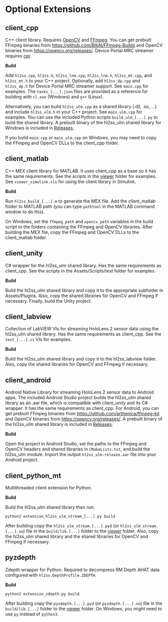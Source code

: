 # Optional Extensions

## client_cpp

C++ client library. Requires [OpenCV](https://opencv.org/releases/) and [FFmpeg](https://ffmpeg.org/download.html). You can get prebuilt FFmpeg binaries from https://github.com/BtbN/FFmpeg-Builds and OpenCV binaries from https://opencv.org/releases/. Device Portal MRC streamer requires [cpr](https://github.com/libcpr/cpr).

**Build**

Add `hl2ss.cpp`, `hl2ss.h`, `hl2ss_lnm.cpp`, `hl2ss_lnm.h`, `hl2ss_mt.cpp`, and `hl2ss_mt.h` to your C++ project.
Optionally, add  `hl2ss_dp.cpp` and `hl2ss_dp.h` for Device Portal MRC streamer support.
See `main.cpp` for examples.
The `tasks_[...].json` files are provided as a reference for building with `cl.exe` (Windows) and `g++` (Linux).

Alternatively, you can build `hl2ss_ulm.cpp` as a shared library (.dll, .so, ...) and include `hl2ss_ulm.h` in your C++ project.
See `main_ulm.cpp` for examples.
You can use the included Python scripts `build_ulm_[...].py` to build the shared library.
A prebuilt binary of the hl2ss_ulm shared library for Windows is included in [Releases](https://github.com/jdibenes/hl2ss/releases).

If you build `main.cpp` or `main_ulm.cpp` on Windows, you may need to copy the FFmpeg and OpenCV DLLs to the client_cpp folder.

## client_matlab

C++ MEX client library for MATLAB. It uses client_cpp as a base so it has the same requirements. See the scripts in the [viewer](https://github.com/jdibenes/hl2ss/tree/main/extensions/client_matlab/viewer) folder for examples. See `viewer_simulink.slx` for using the client library in Simulink.

**Build**

Run `hl2ss_build_[...].m` to generate the MEX file. Add the client_matlab folder to MATLAB path (you can type `pathtool` in the MATLAB command window to do this).

On Windows, set the `ffmpeg_path` and `opencv_path` variables in the build script to the folders containing the FFmpeg and OpenCV libraries. After building the MEX file, copy the FFmpeg and OpenCV DLLs to the client_matlab folder.

## client_unity

C# wrapper for the hl2ss_ulm shared library. Has the same requirements as client_cpp. See the scripts in the Assets/Scripts/test folder for examples.

**Build**

Build the hl2ss_ulm shared library and copy it to the appropriate subfolder in Assets/Plugins. Also, copy the shared libraries for OpenCV and FFmpeg if necessary. Finally, build the Unity project.

## client_labview

Collection of LabVIEW VIs for streaming HoloLens 2 sensor data using the hl2ss_ulm shared library. Has the same requirements as client_cpp. See the `test_[...].vi` VIs for examples.

**Build**

Build the hl2ss_ulm shared library and copy it to the hl2ss_labview folder. Also, copy the shared libraries for OpenCV and FFmpeg if necessary.

## client_android

Android Native Library for streaming HoloLens 2 sensor data to Android apps. The included Android Studio project builds the hl2ss_ulm shared library as an .aar file, which is compatible with client_unity and its C# wrapper. It has the same requirements as client_cpp. For Android, you can get prebuilt FFmpeg binaries from https://github.com/arthenica/ffmpeg-kit and OpenCV binaries from https://opencv.org/releases/. A prebuilt binary of the hl2ss_ulm shared library is included in [Releases](https://github.com/jdibenes/hl2ss/releases).

**Build**

Open the project in Android Studio, set the paths to the FFmpeg and OpenCV headers and shared libraries in `CMakeLists.txt`, and build the hl2ss_ulm module. Import the output `hl2ss_ulm-release.aar` file into your Android project.

## client_python_mt

Multithreaded client extension for Python.

**Build**

Build the hl2ss_ulm shared library then run:

`python3 extension_hl2ss_ulm_stream_[...].py build`

After building copy the `hl2ss_ulm_stream.[...].pyd` (or `hl2ss_ulm_stream.[...].so`) file in the `build/lib.[...]` folder to the [viewer](https://github.com/jdibenes/hl2ss/tree/main/viewer) folder.
Also, copy the hl2ss_ulm shared library and the shared libraries for OpenCV and FFmpeg if necessary.

## pyzdepth 

Zdepth wrapper for Python. Required to decompress RM Depth AHAT data configured with `hl2ss.DepthProfile.ZDEPTH`.

**Build**

`python3 extension_zdepth.py build`

After building copy the `pyzdepth.[...].pyd` (or `pyzdepth.[...].so`) file in the `build/lib.[...]` folder to the [viewer](https://github.com/jdibenes/hl2ss/tree/main/viewer) folder. On Windows, you might need to use `py` instead of `python3`.
